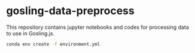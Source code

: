 # gosling-data-preprocess

This repository contains jupyter notebooks and codes for processing data to use in Gosling.js.

```sh
conda env create -f environment.yml
```
